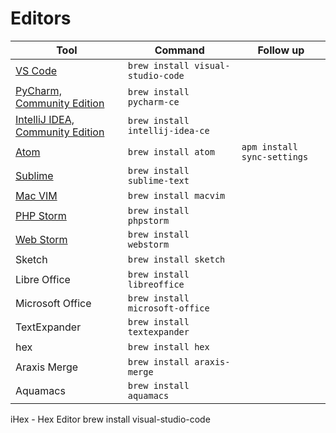 # Editors

| Tool                                                                | Command                           | Follow up                   |
| ------------------------------------------------------------------- | --------------------------------- | --------------------------- |
| [VS Code](https://code.visualstudio.com/)                           | `brew install visual-studio-code` |                             |
| [PyCharm, Community Edition](https://www.jetbrains.com/pycharm/)    | `brew install pycharm-ce`         |                             |
| [IntelliJ IDEA, Community Edition](https://www.jetbrains.com/idea/) | `brew install intellij-idea-ce`   |                             |
| [Atom](https://atom.io/)                                            | `brew install atom`               | `apm install sync-settings` |
| [Sublime](https://www.sublimetext.com/)                             | `brew install sublime-text`       |                             |
| [Mac VIM](https://macvim-dev.github.io/macvim/)                     | `brew install macvim`             |                             |
| [PHP Storm](https://www.jetbrains.com/phpstorm/)                    | `brew install phpstorm`           |                             |
| [Web Storm](https://www.jetbrains.com/webstorm/)                    | `brew install webstorm`           |                             |
| Sketch                                                              | `brew install sketch`             |                             |
| Libre Office                                                        | `brew install libreoffice`        |                             |
| Microsoft Office                                                    | `brew install microsoft-office`   |                             |
| TextExpander                                                        | `brew install textexpander`       |                             |
| hex                                                                 | `brew install hex`                |                             |
| Araxis Merge                                                        | `brew install araxis-merge`       |                             |
| Aquamacs                                                            | `brew install aquamacs`           |                             |

iHex - Hex Editor
brew install visual-studio-code
